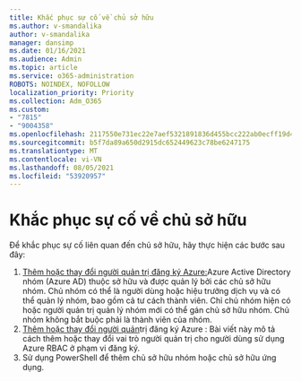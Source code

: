 ```yaml
---
title: Khắc phục sự cố về chủ sở hữu
ms.author: v-smandalika
author: v-smandalika
manager: dansimp
ms.date: 01/16/2021
ms.audience: Admin
ms.topic: article
ms.service: o365-administration
ROBOTS: NOINDEX, NOFOLLOW
localization_priority: Priority
ms.collection: Adm_O365
ms.custom:
- "7815"
- "9004358"
ms.openlocfilehash: 2117550e731ec22e7aef5321891836d455bcc222ab0ecff19d4ff12ab5bbfa7c
ms.sourcegitcommit: b5f7da89a650d2915dc652449623c78be6247175
ms.translationtype: MT
ms.contentlocale: vi-VN
ms.lasthandoff: 08/05/2021
ms.locfileid: "53920957"
---
```

# <a name="troubleshoot-owner-issues"></a>Khắc phục sự cố về chủ sở hữu

Để khắc phục sự cố liên quan đến chủ sở hữu, hãy thực hiện các bước sau đây:

1. [Thêm hoặc thay đổi người quản trị đăng ký Azure:](https://docs.microsoft.com/azure/active-directory/fundamentals/active-directory-accessmanagement-managing-group-owners)Azure Active Directory nhóm (Azure AD) thuộc sở hữu và được quản lý bởi các chủ sở hữu nhóm. Chủ nhóm có thể là người dùng hoặc hiệu trưởng dịch vụ và có thể quản lý nhóm, bao gồm cả tư cách thành viên. Chỉ chủ nhóm hiện có hoặc người quản trị quản lý nhóm mới có thể gán chủ sở hữu nhóm. Chủ nhóm không bắt buộc phải là thành viên của nhóm.
2. [Thêm hoặc thay đổi người quản](https://docs.microsoft.com/azure/cost-management-billing/manage/add-change-subscription-administrator)trị đăng ký Azure : Bài viết này mô tả cách thêm hoặc thay đổi vai trò người quản trị cho người dùng sử dụng Azure RBAC ở phạm vi đăng ký.
3. Sử dụng PowerShell để thêm chủ sở hữu nhóm hoặc chủ sở hữu ứng dụng.

